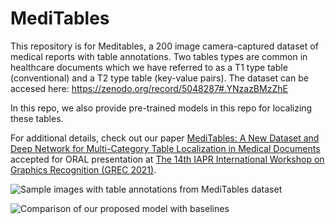 # MediTables

This repository is for Meditables, a 200 image camera-captured dataset of medical reports with table annotations. Two tables types are common in healthcare documents which we have referred to as a T1 type table (conventional) and a T2 type table (key-value pairs). The dataset can be accesed here: https://zenodo.org/record/5048287#.YNzazBMzZhE

In this repo, we also provide pre-trained models in this repo for localizing these tables.

For additional details, check out our paper [MediTables: A New Dataset and Deep Network for Multi-Category Table Localization in Medical Documents](https://drive.google.com/file/d/1O1OI8Lc9xCuZolwUcWPTQcycWQGQ5piE/view?usp=sharing") accepted for ORAL presentation at <a href="https://grec2021.univ-lr.fr/">The 14th IAPR International Workshop on Graphics Recognition (GREC 2021)</a>.

![Sample images with table annotations from MediTables dataset](https://user-images.githubusercontent.com/46661059/124064998-8137f180-da53-11eb-9ae5-e90bf96633e0.jpeg)

![Comparison of our proposed model with baselines](https://user-images.githubusercontent.com/46661059/124064982-7c733d80-da53-11eb-9e21-52b53993d3ba.png)
